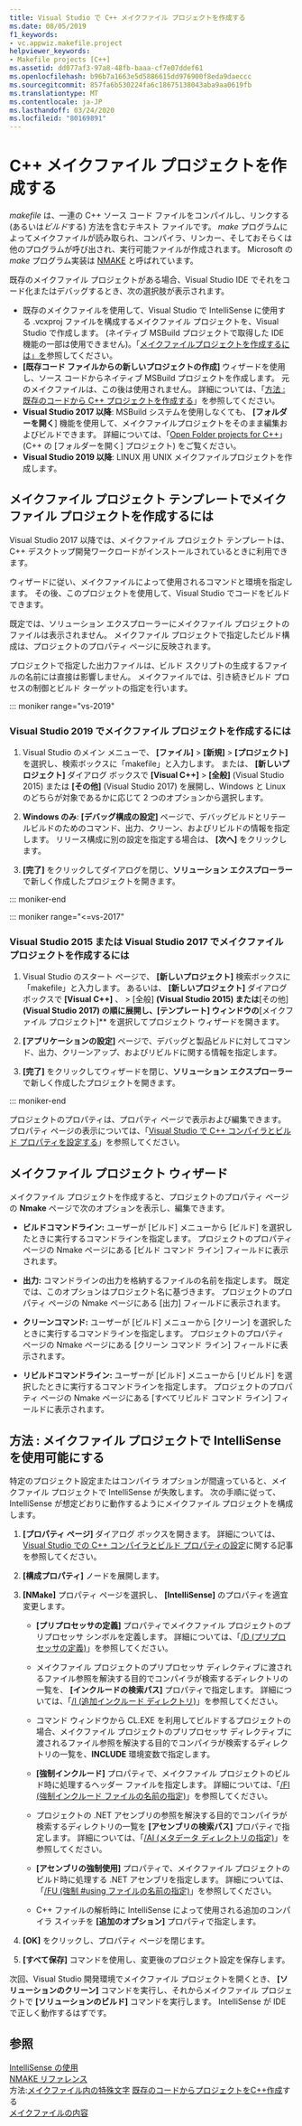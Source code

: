 ```yaml
---
title: Visual Studio で C++ メイクファイル プロジェクトを作成する
ms.date: 08/05/2019
f1_keywords:
- vc.appwiz.makefile.project
helpviewer_keywords:
- Makefile projects [C++]
ms.assetid: dd077af3-97a8-48fb-baaa-cf7e07ddef61
ms.openlocfilehash: b96b7a1663e5d5886615dd976900f8eda9daeccc
ms.sourcegitcommit: 857fa6b530224fa6c18675138043aba9aa0619fb
ms.translationtype: MT
ms.contentlocale: ja-JP
ms.lasthandoff: 03/24/2020
ms.locfileid: "80169891"
---
```

# <a name="create-a-c-makefile-project"></a>C++ メイクファイル プロジェクトを作成する

*makefile* は、一連の C++ ソース コード ファイルをコンパイルし、リンクする (あるいは*ビルド*する) 方法を含むテキスト ファイルです。 *make* プログラムによってメイクファイルが読み取られ、コンパイラ、リンカー、そしておそらくは他のプログラムが呼び出され、実行可能ファイルが作成されます。 Microsoft の *make* プログラム実装は [NMAKE](nmake-reference.md) と呼ばれています。

既存のメイクファイル プロジェクトがある場合、Visual Studio IDE でそれをコード化またはデバッグするとき、次の選択肢が表示されます。

- 既存のメイクファイルを使用して、Visual Studio で IntelliSense に使用する .vcxproj ファイルを構成するメイクファイル プロジェクトを、Visual Studio で作成します。 (ネイティブ MSBuild プロジェクトで取得した IDE 機能の一部は使用できません)。「[メイクファイルプロジェクトを作成するには」を](#create_a_makefile_project)参照してください。
- **[既存コード ファイルからの新しいプロジェクトの作成]** ウィザードを使用し、ソース コードからネイティブ MSBuild プロジェクトを作成します。 元のメイクファイルは、この後は使用されません。 詳細については、「[方法 : 既存のコードから C++ プロジェクトを作成する](../how-to-create-a-cpp-project-from-existing-code.md)」を参照してください。
- **Visual Studio 2017 以降**: MSBuild システムを使用しなくても、 **[フォルダーを開く**] 機能を使用して、メイクファイルプロジェクトをそのまま編集およびビルドできます。 詳細については、「[Open Folder projects for C++](../open-folder-projects-cpp.md)」 (C++ の [フォルダーを開く] プロジェクト) をご覧ください。
- **Visual Studio 2019 以降**: LINUX 用 UNIX メイクファイルプロジェクトを作成します。

## <a name="a-namecreate_a_makefile_project-to-create-a-makefile-project-with-the-makefile-project-template"></a><a name="create_a_makefile_project"> メイクファイル プロジェクト テンプレートでメイクファイル プロジェクトを作成するには

Visual Studio 2017 以降では、メイクファイル プロジェクト テンプレートは、C++ デスクトップ開発ワークロードがインストールされているときに利用できます。

ウィザードに従い、メイクファイルによって使用されるコマンドと環境を指定します。 その後、このプロジェクトを使用して、Visual Studio でコードをビルドできます。

既定では、ソリューション エクスプローラーにメイクファイル プロジェクトのファイルは表示されません。 メイクファイル プロジェクトで指定したビルド構成は、プロジェクトのプロパティ ページに反映されます。

プロジェクトで指定した出力ファイルは、ビルド スクリプトの生成するファイルの名前には直接は影響しません。 メイクファイルでは、引き続きビルド プロセスの制御とビルド ターゲットの指定を行います。

::: moniker range="vs-2019"

### <a name="to-create-a-makefile-project-in-visual-studio-2019"></a>Visual Studio 2019 でメイクファイル プロジェクトを作成するには

1. Visual Studio のメイン メニューで、 **[ファイル]**  >  **[新規]**  >  **[プロジェクト]** を選択し、検索ボックスに「makefile」と入力します。 または、 **[新しいプロジェクト]** ダイアログ ボックスで **[Visual C++]**  >  **[全般]** (Visual Studio 2015) または **[その他]** (Visual Studio 2017) を展開し、Windows と Linux のどちらが対象であるかに応じて 2 つのオプションから選択します。

1. **Windows のみ**: **[デバッグ構成の設定]** ページで、デバッグビルドとリテールビルドのためのコマンド、出力、クリーン、およびリビルドの情報を指定します。 リリース構成に別の設定を指定する場合は、 **[次へ]** をクリックします。

1. **[完了]** をクリックしてダイアログを閉じ、**ソリューション エクスプローラー**で新しく作成したプロジェクトを開きます。

::: moniker-end

::: moniker range="<=vs-2017"

### <a name="to-create-a-makefile-project-in-visual-studio-2015-or-visual-studio-2017"></a>Visual Studio 2015 または Visual Studio 2017 でメイクファイル プロジェクトを作成するには

1. Visual Studio のスタート ページで、 **[新しいプロジェクト]** 検索ボックスに「makefile」と入力します。 あるいは、 **[新しいプロジェクト]** ダイアログ ボックスで **[Visual C++]** 、 > [全般] **(Visual Studio 2015) または**[その他] **(Visual Studio 2017) の順に展開し、[テンプレート] ウィンドウの**[メイクファイル プロジェクト]** を選択してプロジェクト ウィザードを開きます。

1. **[アプリケーションの設定]** ページで、デバッグと製品ビルドに対してコマンド、出力、クリーンアップ、およびリビルドに関する情報を指定します。

1. **[完了]** をクリックしてウィザードを閉じ、**ソリューション エクスプローラー**で新しく作成したプロジェクトを開きます。

::: moniker-end

プロジェクトのプロパティは、プロパティ ページで表示および編集できます。 プロパティ ページの表示については、「[Visual Studio で C++ コンパイラとビルド プロパティを設定する](../working-with-project-properties.md)」を参照してください。

## <a name="makefile-project-wizard"></a>メイクファイル プロジェクト ウィザード

メイクファイル プロジェクトを作成すると、プロジェクトのプロパティ ページの **Nmake** ページで次のオプションを表示し、編集できます。

- **ビルドコマンドライン:** ユーザーが [ビルド] メニューから [ビルド] を選択したときに実行するコマンドラインを指定します。 プロジェクトのプロパティ ページの Nmake ページにある [ビルド コマンド ライン] フィールドに表示されます。

- **出力:** コマンドラインの出力を格納するファイルの名前を指定します。 既定では、このオプションはプロジェクト名に基づきます。 プロジェクトのプロパティ ページの Nmake ページにある [出力] フィールドに表示されます。

- **クリーンコマンド:** ユーザーが [ビルド] メニューから [クリーン] を選択したときに実行するコマンドラインを指定します。 プロジェクトのプロパティ ページの Nmake ページにある [クリーン コマンド ライン] フィールドに表示されます。

- **リビルドコマンドライン:** ユーザーが [ビルド] メニューから [リビルド] を選択したときに実行するコマンドラインを指定します。 プロジェクトのプロパティ ページの Nmake ページにある [すべてリビルド コマンド ライン] フィールドに表示されます。

## <a name="how-to-enable-intellisense-for-makefile-projects"></a>方法 : メイクファイル プロジェクトで IntelliSense を使用可能にする

特定のプロジェクト設定またはコンパイラ オプションが間違っていると、メイクファイル プロジェクトで IntelliSense が失敗します。 次の手順に従って、IntelliSense が想定どおりに動作するようにメイクファイル プロジェクトを構成します。

1. **[プロパティ ページ]** ダイアログ ボックスを開きます。 詳細については、[Visual Studio での C++ コンパイラとビルド プロパティの設定](../working-with-project-properties.md)に関する記事を参照してください。

1. **[構成プロパティ]** ノードを展開します。

1. **[NMake]** プロパティ ページを選択し、 **[IntelliSense]** のプロパティを適宜変更します。

   - **[プリプロセッサの定義]** プロパティでメイクファイル プロジェクトのプリプロセッサ シンボルを定義します。 詳細については、「[/D (プリプロセッサの定義)](d-preprocessor-definitions.md)」を参照してください。

   - メイクファイル プロジェクトのプリプロセッサ ディレクティブに渡されるファイル参照を解決する目的でコンパイラが検索するディレクトリの一覧を、 **[インクルードの検索パス]** プロパティで指定します。 詳細については、「[/I (追加インクルード ディレクトリ)](i-additional-include-directories.md)」を参照してください。

   - コマンド ウィンドウから CL.EXE を利用してビルドするプロジェクトの場合、メイクファイル プロジェクトのプリプロセッサ ディレクティブに渡されるファイル参照を解決する目的でコンパイラが検索するディレクトリの一覧を、**INCLUDE** 環境変数で指定します。

   - **[強制インクルード]** プロパティで、メイクファイル プロジェクトのビルド時に処理するヘッダー ファイルを指定します。 詳細については、「[/FI (強制インクルード ファイルの名前の指定)](fi-name-forced-include-file.md)」を参照してください。

   - プロジェクトの .NET アセンブリの参照を解決する目的でコンパイラが検索するディレクトリの一覧を **[アセンブリの検索パス]** プロパティで指定します。 詳細については、「[/AI (メタデータ ディレクトリの指定)](ai-specify-metadata-directories.md)」を参照してください。

   - **[アセンブリの強制使用]** プロパティで、メイクファイル プロジェクトのビルド時に処理する .NET アセンブリを指定します。 詳細については、「[/FU (強制 #using ファイルの名前の指定)](fu-name-forced-hash-using-file.md)」を参照してください。

   - C++ ファイルの解析時に IntelliSense によって使用される追加のコンパイラ スイッチを **[追加のオプション]** プロパティで指定します。

1. **[OK]** をクリックし、プロパティ ページを閉じます。

1. **[すべて保存]** コマンドを使用し、変更後のプロジェクト設定を保存します。

次回、Visual Studio 開発環境でメイクファイル プロジェクトを開くとき、 **[ソリューションのクリーン]** コマンドを実行し、それからメイクファイル プロジェクトで **[ソリューションのビルド]** コマンドを実行します。 IntelliSense が IDE で正しく動作するはずです。

## <a name="see-also"></a>参照

[IntelliSense の使用](/visualstudio/ide/using-intellisense)<br>
[NMAKE リファレンス](nmake-reference.md)<br>
方法:[メイクファイル内の特殊文字](special-characters-in-a-makefile.md)
[既存のコードからプロジェクトをC++作成](../how-to-create-a-cpp-project-from-existing-code.md)する<br/>
[メイクファイルの内容](contents-of-a-makefile.md)<br/>
